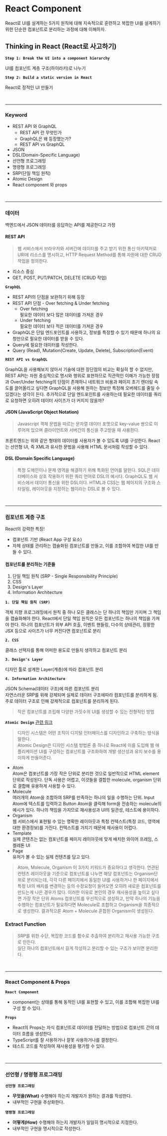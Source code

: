 # React Component

React로 UI를 설계하는 5가지 원칙에 대해 지속적으로 훈련하고 복잡한 UI를 설계하기 위한 단순한 컴포넌트로 분리하는 과정에 대해 이해하자.

## Thinking in React (React로 사고하기)

**`Step 1: Break the UI into a component hierarchy`**

UI를 컴포넌트 계층 구조(하이라키)로 나누기

**`Step 2: Build a static version in React`**

React로 정적인 UI 만들기

<br />

---

### Keyword

- REST API 와 GraphQL
  - REST API 란 무엇인가
  - GraphQL은 왜 등장했는가?
  - REST API vs GraphQL
- JSON
- DSL(Domain-Specific Language)
- 선언형 프로그래밍
- 명령형 프로그래밍
- SRP(단일 책임 원칙)
- Atomic Design
- React component 와 props

<br />

---

### 데이터

백엔드에서 JSON 데이터를 응답하는 API를 제공한다고 가정

#### REST API

> 웹 서비스에서 브라우저와 서버간에 데이터를 주고 받기 위한 통신 아키텍처로 URI에 리소스를 명시하고, HTTP Request Method를 통해 자원에 대한 CRUD 작업을 정의한다.

- 리소스 중심
- GET, POST, PUT/PATCH, DELETE (CRUD 작업)

**`GraphQL`**

- REST API의 단점을 보완하기 위해 등장
- REST API 단점 - Over fetching & Under fetching  
  - Over fetching  
    필요한 데이터 보다 많은 데이터를 가져온 경우
  - Under fetching  
    필요한 데이터 보다 적은 데이터를 가져온 경우
- GraphQL은 단일 엔드포인트를 사용하고, 정보를 특정할 수 있기 때문에 하나의 요청만으로 필요한 데이터를 받을 수 있다.
- Query에 필요한 데이터를 작성한다.
- Query (Read), Mutation(Create, Update, Delete), Subscription(Event)

**`REST API vs GraphQL`**

GraphQL을 사용해보지 않아서 기술에 대한 장단점의 비교는 확실히 할 수 없지만, REST API는 자원 중심적으로 명시와 행위로 표현하므로 직관적인 이해가 가능한 장점과 Over/Under fetching의 단점이 존재하니 네트워크 비용과 페이지 초기 렌더링 속도를 끌어올리고 싶다면 GraphQL을 사용해 원하는 정보만 특정해 오버헤드를 줄일 수 있겠다는 생각이 든다. 추가적으로 단일 엔드포인트를 사용하는데 필요한 데이터를 쿼리로 요청하면 오히려 데이터 사이즈가 더 커지지 않을까?  

#### JSON (JavaScript Object Notation)

> Javascript 객체 문법을 따르는 문자열 데이터 포멧으로 key-value 쌍으로 이루어져 있으며 클라이언트와 서버간의 통신을 주고받을 때 사용한다.

프론트엔드는 위와 같은 형태의 데이터를 사용자가 볼 수 있도록 UI를 구성한다. React는 선언형 UI, 즉 XML과 유사한 문법을 사용해 HTML 문서처럼 작성할 수 있다.

#### DSL (Domain Specific Language)

> 특정 도메인이나 문제 영역을 해결하기 위해 특화된 언어를 말한다. SQL은 데이터베이스와 상호 작용하기 위한 쿼리 언어로 DSL의 예시다. GraphQL도 웹 서비스에서 데이터 통신을 위한 DSL이다. HTML과 CSS는 웹 페이지의 구조와 스타일링, 레이아웃을 지정하는 웹이라는 DSL로 볼 수 있다.

<br />

---

### 컴포넌트 계층 구조

React의 강력한 특징!

- 컴포넌트 기반 (React App 구성 요소)
- 자체 상태를 관리하는 캡슐화된 컴포넌트를 만들고, 이를 조합하여 복잡한 UI를 만들 수 있다.

#### 컴포넌트를 분리하는 기준들

1. 단일 책임 원칙 (SRP - Single Responsibility Principle)
2. CSS
3. Design's Layer
4. Information Architecture

**`1. 단일 책임 원칙 (SRP)`**

객체 지향 프로그래밍에서 원칙 중 하나
모든 클래스는 단 하나의 책임만 가지며 그 책임을 캡슐화해야 한다.
React에서 단일 책임 원칙은 모든 컴포넌트는 하나의 책임을 가져야 한다. 하나의 컴포넌트가 외부 API 호출, 이벤트 핸들링, 다수의 상테관리, 장황한 JSX 등으로 사이즈가 너무 커진다면 컴포넌트로 분리

**`2. CSS`**

클래스 선택자를 통해 어떠한 용도로 만들지 생각하고 컴포넌트 분리

**`3. Design's Layer`**

디자인 툴로 설계한 Layer(계층)에 따라 컴포넌트 분리

**`4. Information Architecture`**

JSON Schema(데이터 구조)에 따른 컴포넌트 분리  
자연스러운 SRP를 위해 강제되며 실제로 데이터 구조에따라 컴포넌트를 분리하게 됨. 주로 데이터 구조로 인해 강제적으로 컴포넌트를 분리하게 된다.

> 작은 컴포넌트를 조립해 다양한 가짓수의 UI를 생성할 수 있는 전형적인 방법

**`Atomic Design`** [관련 링크](https://fe-developers.kakaoent.com/2022/220505-how-page-part-use-atomic-design-system/)

> 디자인 시스템은 어떤 조직이 디지털 인터페이스를 디자인하고 구축하는 방식을 말한다.  
> Atomic Design은 디자인 시스템 방법론 중 하나로 React에 이를 도입해 웹 애플리케이션 UI를 구성하는 컴포넌트를 구조화하여 개발 생산성과 유지 보수를 용이하게 만들어준다.

- Atom  
  Atom은 컴포넌트를 가장 작은 단위로 분리한 것으로 일반적으로 HTML element 단위로 작성된다. 단독 사용은 어렵고, 이것들을 결합한 molecule, organism 단위로 결합해 유용하게 사용할 수 있다.
- Molecule  
  여러개의 Atom을 조합하여 SRP를 만족하는 하나의 일을 수행하는 단위. Input Atom에 텍스트를 입력하고 Button Atom을 클릭해 form을 전송하는 molecule의 예시가 있다.
  하나의 책임을 가지므로 재사용성과 UI의 일관성, 테스트에 용이하다.
- Organism  
  웹 서비스에서 표현될 수 있는 명확한 레이아웃과 특정 컨텍스트(특정 코드, 영역에 대한 환경정보)를 가진다. 컨텍스트를 가지기 때문에 재사용이 어렵다.
- Template  
  실제 콘텐츠는 없는 컴포넌트를 페이지 레이아웃에 맞게 배치한 와이어 프레임, 스켈레톤 UI
- Page  
  유저가 볼 수 있는 실제 컨텐츠를 담고 있다.
  
> Atom, Molecule, Organism 이 3가지 키워드가 중요하다고 생각한다. 연관된 컨텐츠 레이아웃을 기준으로 컴포넌트를 나누면 해당 컴포넌트는 Organism단위로 분리되는데, 각각 다른 페이지에서 동일한 UI를 사용하거나 한 페이지에서 특정 UI의 배치를 변경하는 등의 수정요청이 들어오면 오히려 새로운 컴포넌트를 만드는게 나은 경우가 많다. 이러한 이유로 본인의 경우 재사용성을 높이고 싶다면 가장 작은 단위 Atoms 컴포넌트를 우선적으로 생성하고, 만약 하나의 기능을 수행하는 컴포넌트가 필요하다면 Molecule로 조합하고 Organism을 최종적으로 생성한다. 결과적으론 Atom + Molecule 혼합된 Organism이 생성된다.

### Extract Function

> SRP를 위한 수단, 복잡한 코드를 함수로 추출하여 분리하고 재사용 가능한 구조로 만든다.  
> 일단 하나의 컴포넌트에서 길게 작성하고 분리할 수 있는 구조가 보이면 분리한다.

<br />

---

### React Component & Props

**`React Component`**

- component는 상태를 통해 동적인 UI를 표현할 수 있고, 이를 조합해 복잡한 UI를 구성 할 수 있다.  

**`Props`**

- React의 Props는 자식 컴포넌트로 데이터를 전달하는 방법으로 컴포넌트 간의 데이터 흐름을 생성한다.  
- TypeScript를 잘 사용하거나 잘못 사용하거나를 결정한다.
- 테스트 코드를 작성하여 재사용성을 평가할 수 있다.

<br />

---

### 선언형 / 명령형 프로그래밍

**`선언형 프로그래밍`**

- **무엇을(What)** 수행해야 하는지 개발자가 원하는 결과를 작성한다.
- 내부적인 구현을 추상화한다.

**`명령형 프로그래밍`**

- **어떻게(How)** 수행해야 하는지 개발자가 일일히 명시적으로 지정한다.
- 내부적인 구현을 명시적으로 작성한다.
